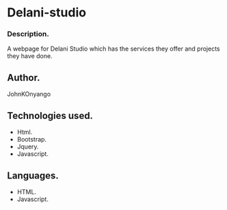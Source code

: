# Delani-studio
### Description.
A webpage for Delani Studio which has the services they offer and projects they have done.
## Author.
JohnKOnyango
## Technologies used.
* Html.
* Bootstrap.
* Jquery.
* Javascript.
## Languages.
* HTML.
* Javascript.
